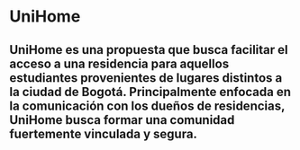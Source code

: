 # UniHome
## UniHome es una propuesta que busca facilitar el acceso a una residencia para aquellos estudiantes provenientes de lugares distintos a la ciudad de Bogotá. Principalmente enfocada en la comunicación con los dueños de residencias, UniHome busca formar una comunidad fuertemente vinculada y segura.
